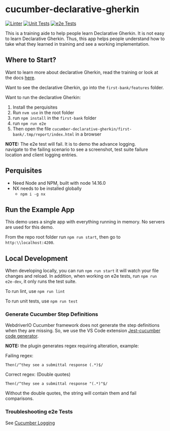 # cucumber-declarative-gherkin

[![Linter](https://github.com/first-bank/cucumber-declarative-gherkin/actions/workflows/linter.yml/badge.svg)](https://github.com/first-bank/cucumber-declarative-gherkin/actions/workflows/linter.yml)
[![Unit Tests](https://github.com/first-bank/cucumber-declarative-gherkin/actions/workflows/unit-tests.yml/badge.svg)](https://github.com/first-bank/cucumber-declarative-gherkin/actions/workflows/unit-tests.yml)
[![e2e Tests](https://github.com/first-bank/cucumber-declarative-gherkin/actions/workflows/e2e-test.yml/badge.svg)](https://github.com/first-bank/cucumber-declarative-gherkin/actions/workflows/e2e-test.yml)

This is a training aide to help people learn Declarative Gherkin.  It is not
easy to learn Declarative Gherkin.  Thus, this app helps people understand how
to take what they learned in training and see a working implementation.

## Where to Start?

Want to learn more about declarative Gherkin, read the training or
look at the docs [here](./docs/declarative-gherkin.md).

Want to see the declarative Gherkin, go into the `first-bank/features`
folder.

Want to run the declarative Gherkin:

1. Install the perquisites
1. Run `nvm use` in the root folder
1. run `npm install` in the `first-bank` folder
1. run `npm run e2e`
1. Then open the file
    `cucumber-declarative-gherkin/first-bank/.tmp/report/index.html` in a browser

**NOTE:** The e2e test will fail.  It is to demo the advance logging.  
navigate to the failing scenario to see a screenshot, test suite failure
location and client logging entries.

## Perquisites

- Need Node and NPM, built with node 14.16.0
- NX needs to be installed globally
  - `npm i -g nx`

## Run the Example App

This demo uses a single app with everything running in memory.  No servers are
used for this demo.

From the repo root folder run `npm run start`, then go to `http:\\localhost:4200`.

## Local Development

When developing locally, you can run `npm run start` it will watch your file
changes and reload.  In addition, when working on e2e tests, run
`npm run e2e-dev`, it only runs the test suite.

To run lint, use `npm run lint`

To run unit tests, use `npm run test`

### Generate Cucumber Step Definitions

WebdriverIO Cucumber framework does not generate the step definitions when
they are missing.  So, we use the VS Code extension
[Jest-cucumber code generator](https://marketplace.visualstudio.com/items?itemName=Piotr-Porzuczek.jest-cucumber-code-generator-extension).  

**NOTE:** the plugin generates regex requiring alteration, example:

Failing regex:

```gehrkin
Then(/^they see a submittal response (.*)$/
```

Correct regex: (Double quotes)

```gehrkin
Then(/^they see a submittal response "(.*)"$/
```

Without the double quotes, the string will contain them and fail comparisons.

### Troubleshooting e2e Tests

See [Cucumber Logging](./docs/cucumber-logging.md)
